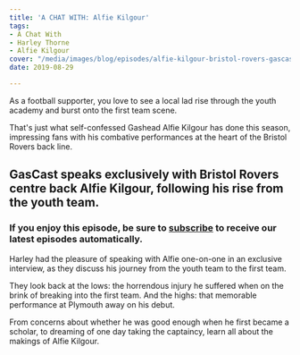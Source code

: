 ```yaml
---
title: 'A CHAT WITH: Alfie Kilgour'
tags:
- A Chat With
- Harley Thorne
- Alfie Kilgour
cover: "/media/images/blog/episodes/alfie-kilgour-bristol-rovers-gascast.jpg"
date: 2019-08-29

---
```

As a football supporter, you love to see a local lad rise through the youth academy and burst onto the first team scene. 

That's just what self-confessed Gashead Alfie Kilgour has done this season, impressing fans with his combative performances at the heart of the Bristol Rovers back line.

## GasCast speaks exclusively with Bristol Rovers centre back Alfie Kilgour, following his rise from the youth team.

<!--more-->

<script src="https://www.buzzsprout.com/276671/1616872-a-chat-with-alfie-kilgour.js?player=small" type="text/javascript" charset="utf-8"></script>

### If you enjoy this episode, be sure to [subscribe](/post/pages/subscribe/) to receive our latest episodes automatically.

<script async src="//pagead2.googlesyndication.com/pagead/js/adsbygoogle.js"></script>
<!-- GasCast Blog Ad -->
<ins class="adsbygoogle"
     style="display:block"
     data-ad-client="ca-pub-8805482732507166"
     data-ad-slot="7113725307"
     data-ad-format="auto"
     data-full-width-responsive="true"></ins>
<script>
(adsbygoogle = window.adsbygoogle || []).push({});
</script>

Harley had the pleasure of speaking with Alfie one-on-one in an exclusive interview, as they discuss his journey from the youth team to the first team.

They look back at the lows: the horrendous injury he suffered when on the brink of breaking into the first team. And the highs: that memorable performance at Plymouth away on his debut. 

From concerns about whether he was good enough when he first became a scholar, to dreaming of one day taking the captaincy, learn all about the makings of Alfie Kilgour.

<script type="text/javascript" src="//downloads.mailchimp.com/js/signup-forms/popup/unique-methods/embed.js" data-dojo-config="usePlainJson: true, isDebug: false"></script><script type="text/javascript">window.dojoRequire(["mojo/signup-forms/Loader"], function(L) { L.start({"baseUrl":"mc.us3.list-manage.com","uuid":"e17a9090e1205ae2df5fea6c4","lid":"b9f5384120","uniqueMethods":true}) })</script>
